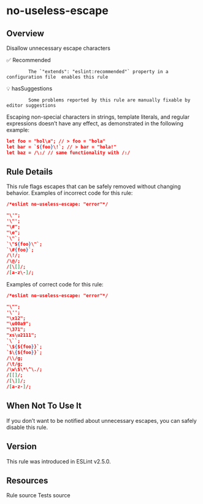 
# no-useless-escape
## Overview
Disallow unnecessary escape characters


✅ Recommended

            The `"extends": "eslint:recommended"` property in a configuration file  enables this rule
        

💡 hasSuggestions

            Some problems reported by this rule are manually fixable by editor suggestions 



Escaping non-special characters in strings, template literals, and regular expressions doesn’t have any effect, as demonstrated in the following example:

```json
let foo = "hol\a"; // > foo = "hola"
let bar = `${foo}\!`; // > bar = "hola!"
let baz = /\:/ // same functionality with /:/
```
## Rule Details
This rule flags escapes that can be safely removed without changing behavior.
Examples of incorrect code for this rule:


```json
/*eslint no-useless-escape: "error"*/

"\'";
'\"';
"\#";
"\e";
`\"`;
`\"${foo}\"`;
`\#{foo}`;
/\!/;
/\@/;
/[\[]/;
/[a-z\-]/;
```
Examples of correct code for this rule:


```json
/*eslint no-useless-escape: "error"*/

"\"";
'\'';
"\x12";
"\u00a9";
"\371";
"xs\u2111";
`\``;
`\${${foo}}`;
`$\{${foo}}`;
/\\/g;
/\t/g;
/\w\$\*\^\./;
/[[]/;
/[\]]/;
/[a-z-]/;
```
## When Not To Use It
If you don’t want to be notified about unnecessary escapes, you can safely disable this rule.
## Version
This rule was introduced in ESLint v2.5.0.
## Resources

Rule source 
Tests source 

